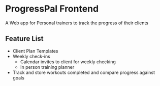 # ProgressPal Frontend

A Web app for Personal trainers to track the progress of their clients

## Feature List

- Client Plan Templates
- Weekly check-ins
  - Calendar invites to client for weekly checking
  - In person training planner
- Track and store workouts completed and compare progress against goals
